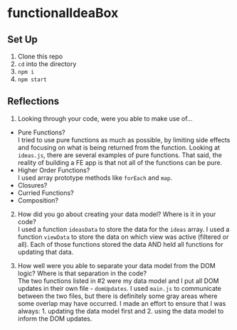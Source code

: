 # functionalIdeaBox

## Set Up
1. Clone this repo
2. `cd` into the directory
3. `npm i`
4. `npm start` 

## Reflections

1. Looking through your code, were you able to make use of...
- Pure Functions?  
  I tried to use pure functions as much as possible, by limiting side effects and focusing on what is being returned from the function. Looking at `ideas.js`, there are several examples of pure functions. That said, the reality of building a FE app is that not all of the functions can be pure.
- Higher Order Functions?  
  I used array prototype methods like `forEach` and `map`.
- Closures?  
- Curried Functions?  
- Composition?  

2. How did you go about creating your data model? Where is it in your code?  
I used a function `ideasData` to store the data for the `ideas` array. I used a function `viewData` to store the data on which view was active (filtered or all). Each of those functions stored the data AND held all functions for updating that data.

3. How well were you able to separate your data model from the DOM logic? Where is that separation in the code?  
The two functions listed in #2 were my data model and I put all DOM updates in their own file - `domUpdates`. I used `main.js` to communicate between the two files, but there is definitely some gray areas where some overlap may have occurred. I made an effort to ensure that I was always: 1. updating the data model first and 2. using the data model to inform the DOM updates.
